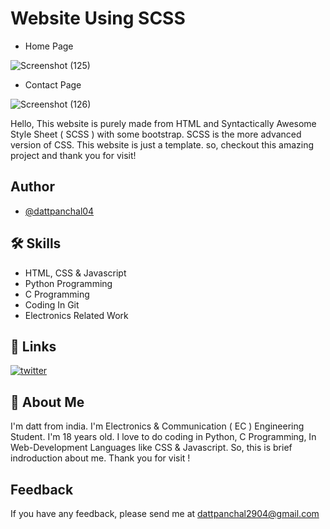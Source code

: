 # Website Using SCSS

- Home Page

![Screenshot (125)](https://user-images.githubusercontent.com/94067118/148166746-b6722496-ffa8-4be6-8897-55018dd0205f.png)
- Contact Page

![Screenshot (126)](https://user-images.githubusercontent.com/94067118/148166757-d386db35-a5e0-44e6-a70a-92124d50c0f3.png)

Hello, This website is purely made from HTML and Syntactically Awesome Style Sheet ( SCSS ) with some bootstrap. SCSS is the more advanced version of CSS. This website is just a template. so, checkout this amazing project and thank you for visit!


## Author

- [@dattpanchal04](https://github.com/dattpanchal04)


## 🛠 Skills

- HTML, CSS & Javascript
- Python Programming
- C Programming
- Coding In Git
- Electronics Related Work


## 🔗 Links

[![twitter](https://img.shields.io/badge/twitter-1DA1F2?style=for-the-badge&logo=twitter&logoColor=white)](https://twitter.com/dattpanchal04)


## 🚀 About Me

I'm datt from india. I'm Electronics & Communication ( EC ) Engineering Student. I'm 18 years old. I love to do coding in Python, C Programming, In Web-Development Languages like CSS & Javascript. So, this is brief indroduction about me. Thank you for visit !


## Feedback

If you have any feedback, please send me at dattpanchal2904@gmail.com

